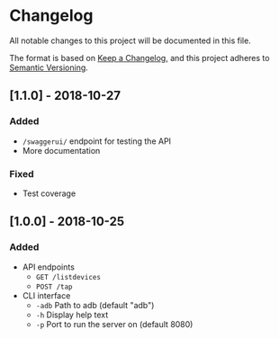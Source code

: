 # Changelog
All notable changes to this project will be documented in this file.

The format is based on [Keep a Changelog](https://keepachangelog.com/en/1.0.0/),
and this project adheres to [Semantic Versioning](https://semver.org/spec/v2.0.0.html).

## [1.1.0] - 2018-10-27
### Added
* `/swaggerui/` endpoint for testing the API
* More documentation

### Fixed
* Test coverage

## [1.0.0] - 2018-10-25
### Added
* API endpoints
	* `GET /listdevices`
	* `POST /tap`
* CLI interface
	* `-adb` Path to adb (default "adb")
	* `-h` Display help text
	* `-p` Port to run the server on (default 8080)